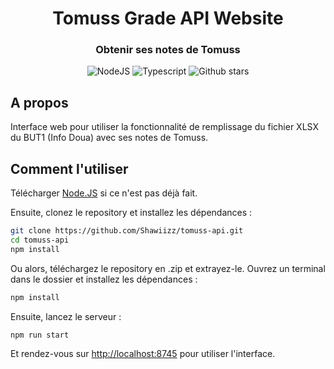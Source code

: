 <div align="center">
  <h1 align="center">Tomuss Grade API Website</h1>

### Obtenir ses notes de Tomuss
![NodeJS](https://img.shields.io/badge/node.js-43853D?style=for-the-badge&logo=node.js&logoColor=white)
![Typescript](https://img.shields.io/badge/typescript-007ACC?style=for-the-badge&logo=typescript&logoColor=white)
![Github stars](https://img.shields.io/github/stars/MohistMC/Website?style=for-the-badge)
</div>

## A propos

Interface web pour utiliser la fonctionnalité de remplissage du fichier XLSX du BUT1 (Info Doua) avec ses notes de Tomuss.

## Comment l'utiliser

Télécharger [Node.JS](https://nodejs.org/fr) si ce n'est pas déjà fait.

Ensuite, clonez le repository et installez les dépendances :

```bash
git clone https://github.com/Shawiizz/tomuss-api.git
cd tomuss-api
npm install
```

Ou alors, téléchargez le repository en .zip et extrayez-le.
Ouvrez un terminal dans le dossier et installez les dépendances :

```bash
npm install
```

Ensuite, lancez le serveur :

```bash
npm run start
```

Et rendez-vous sur [http://localhost:8745](http://localhost:8745) pour utiliser l'interface.
